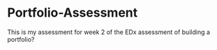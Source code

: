 # Portfolio-Assessment
This is my assessment for week 2 of the EDx assessment of building a portfolio? 
